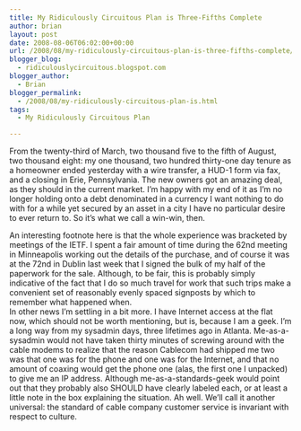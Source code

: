 ```yaml
---
title: My Ridiculously Circuitous Plan is Three-Fifths Complete
author: brian
layout: post
date: 2008-08-06T06:02:00+00:00
url: /2008/08/my-ridiculously-circuitous-plan-is-three-fifths-complete/
blogger_blog:
  - ridiculouslycircuitous.blogspot.com
blogger_author:
  - Brian
blogger_permalink:
  - /2008/08/my-ridiculously-circuitous-plan-is.html
tags:
  - My Ridiculously Circuitous Plan

---
```

From the twenty-third of March, two thousand five to the fifth of August, two thousand eight: my one thousand, two hundred thirty-one day tenure as a homeowner ended yesterday with a wire transfer, a HUD-1 form via fax, and a closing in Erie, Pennsylvania. The new owners got an amazing deal, as they should in the current market. I&#8217;m happy with my end of it as I&#8217;m no longer holding onto a debt denominated in a currency I want nothing to do with for a while yet secured by an asset in a city I have no particular desire to ever return to. So it&#8217;s what we call a win-win, then.

<div>
</div>

<div>
  An interesting footnote here is that the whole experience was bracketed by meetings of the IETF. I spent a fair amount of time during the 62nd meeting in Minneapolis working out the details of the purchase, and of course it was at the 72nd in Dublin last week that I signed the bulk of my half of the paperwork for the sale. Although, to be fair, this is probably simply indicative of the fact that I do so much travel for work that such trips make a convenient set of reasonably evenly spaced signposts by which to remember what happened when.
</div>

<div>
</div>

<div>
  In other news I&#8217;m settling in a bit more. I have Internet access at the flat now, which should not be worth mentioning, but is, because I am a geek. I&#8217;m a long way from my sysadmin days, three lifetimes ago in Atlanta. Me-as-a-sysadmin would not have taken thirty minutes of screwing around with the cable modems to realize that the reason Cablecom had shipped me two was that one was for the phone and one was for the Internet, and that no amount of coaxing would get the phone one (alas, the first one I unpacked) to give me an IP address. Although me-as-a-standards-geek would point out that they probably also SHOULD have clearly labeled each, or at least a little note in the box explaining the situation. Ah well. We&#8217;ll call it another universal: the standard of cable company customer service is invariant with respect to culture.
</div>